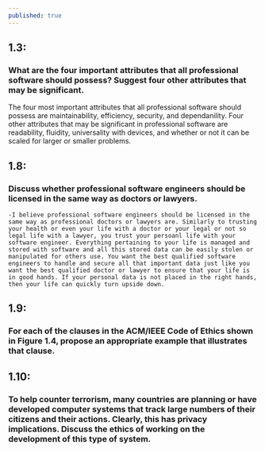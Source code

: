 ```yaml
---
published: true
---
```

## 1.3: 
### What are the four important attributes that all professional software should possess? Suggest four other attributes that may be significant. 
The four most important attributes that all professional software should possess are maintainability, efficiency, security, and dependanility.
Four other attributes that may be significant in professional software are readability, fluidity, universality with devices, and whether or not it can be scaled for larger or smaller problems. 
## 1.8: 
### Discuss whether professional software engineers should be licensed in the same way as doctors or lawyers.
	-I believe professional software engineers should be licensed in the same way as professional doctors or lawyers are. Similarly to trusting your health or even your life with a doctor or your legal or not so legal life with a lawyer, you trust your persoanl life with your software engineer. Everything pertaining to your life is managed and stored with software and all this stored data can be easily stolen or manipulated for others use. You want the best qualified software engineers to handle and secure all that important data just like you want the best qualified doctor or lawyer to ensure that your life is in good hands. If your personal data is not placed in the right hands, then your life can quickly turn upside down. 
## 1.9:
### For each of the clauses in the ACM/IEEE Code of Ethics shown in Figure 1.4, propose an appropriate example that illustrates that clause.

## 1.10: 
### To help counter terrorism, many countries are planning or have developed computer systems that track large numbers of their citizens and their actions. Clearly, this has privacy implications. Discuss the ethics of working on the development of this type of system.

